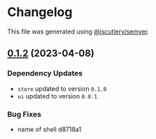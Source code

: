 # Changelog

This file was generated using [@jscutlery/semver](https://github.com/jscutlery/semver).

## [0.1.2](///compare/shell@0.1.1...shell@0.1.2) (2023-04-08)

### Dependency Updates

- `store` updated to version `0.1.0`
- `ui` updated to version `0.0.1`

### Bug Fixes

- name of shell d8718a1
